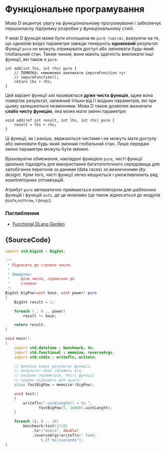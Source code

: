 # Функціональне програмування

Мова D акцентує увагу на *функціональному програмуванні* і забезпечує
першокласну підтримку розробки у функціональному стилі. 

У мові D функція може бути оголошена як `pure (чиста)`, вказуючи на те,
що однакові вхідні параметри завжди генерують **однаковий** результат.
Функції `pure` не можуть отримувати доступ або змінювати будь-який
глобальний стан. Таким чином, вони мають здатність викликати
інші функції, які також є `pure`.

    int add(int lhs, int rhs) pure {
        // ПОМИЛКА: неможливо викликати impureFunction тут
        // impureFunction();
        return lhs + rhs;
    }

Цей варіант функції `add` називається **дуже чиста функція**, адже вона
повертає результат, залежний тільки від її вхідних параметрів, які при
цьому залишаються незмінними. Мова D також дозволяє визначати **слабо
чисту функцію**, яка може мати змінні параметри:

    void add(ref int result, int lhs, int rhs) pure {
        result = lhs + rhs;
    }

Ці функції, як і раніше, вважаються чистими і не можуть мати доступу
або змінювати будь-який змінний глобальний стан. Лише передані змінні
параметри можуть бути змінені.

Враховуючи обмеження, накладені функцією `pure`, чисті функції ідеально
підходять для використання багатопоточного середовища для запобігання
перегонів за даними (data races) *за визначенням (by design)*. Крім
того, чисті функції легко кешуються і уможливлюють ряд компіляторних
оптимізацій.

Атрибут `pure` автоматично приймається компілятором для шаблонних
функцій і функцій `auto`, де це можливо (це також відноситься до модулів
`@safe`,`nothrow`, і `@nogc`).

### Поглиблення

- [Functional DLang Garden](https://garden.dlang.io/)

## {SourceCode}

```d
import std.bigint : BigInt;

/**
 * Підносить до степеня число.
 *
 * Повертає:
 *     Ціле число, піднесене до
 *     степеня
 */
BigInt bigPow(uint base, uint power) pure
{
    BigInt result = 1;

    foreach (_; 0 .. power)
        result *= base;

    return result;
}

void main()
{
    import std.datetime : benchmark, to;
    import std.functional : memoize, reverseArgs;
    import std.stdio : writefln, writeln;

	// memoize кешує результат функції,
    // результат якої залежить від
    // вхідних параметрів. Чисті функції
    // чудово підходять для цього!
    alias fastBigPow = memoize!(bigPow);

    void test()
    {
        writefln(".uintLength() = %s ",
        	   fastBigPow(5, 10000).uintLength);
    }

    foreach (i; 0 .. 10)
        benchmark!test(1)[0]
        	.to!("msecs", double)
        	.reverseArgs!writefln(" took:
        	    %.2f miliseconds");
}
```

